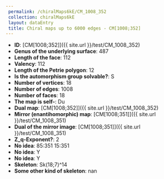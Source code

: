 ```yaml
--- 
 permalink: /chiralMaps6kE/CM_1008_352 
 collection: chiralMaps6kE
 layout: dataEntry
 title: Chiral maps up to 6000 edges - CM[1008;352]
---
```


- **ID**: [CM[1008;352]]({{ site.url }}/test/CM_1008_352)
- **Genus of the underlying surface**: 487
- **Length of the face**: 112
- **Valency**: 112
- **Length of the Petrie polygon**: 12
- **Is the automorphism group solvable?**: S
- **Number of vertices**: 18
- **Number of edges**: 1008
- **Number of faces**: 18
- **The map is self-**: Du
- **Dual map**: [CM[1008;352]]({{ site.url }}/test/CM_1008_352)
- **Mirror (enantihomorphic) map**: [CM[1008;351]]({{ site.url }}/test/CM_1008_351)
- **Dual of the mirror image**: [CM[1008;351]]({{ site.url }}/test/CM_1008_351)
- **Z_q-Exponent?**: 2
- **No idea**:  85:351 15:351
- **No idea**: Y
- **No idea**: Y
- **Skeleton**: Sk(18;7)^14
- **Some other kind of skeleton**: nan
